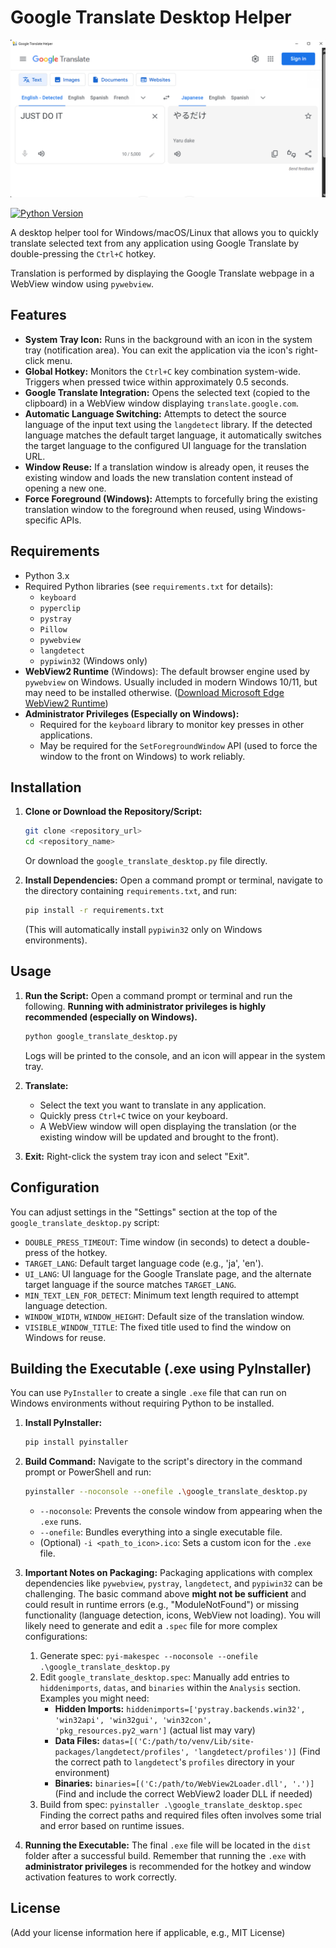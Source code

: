 # Google Translate Desktop Helper

![top image](top_image.png)

[![Python Version](https://img.shields.io/badge/python-3.x-blue.svg)](https://www.python.org/)

A desktop helper tool for Windows/macOS/Linux that allows you to quickly translate selected text from any application using Google Translate by double-pressing the `Ctrl+C` hotkey.

Translation is performed by displaying the Google Translate webpage in a WebView window using `pywebview`.

## Features

- **System Tray Icon:** Runs in the background with an icon in the system tray (notification area). You can exit the application via the icon's right-click menu.
- **Global Hotkey:** Monitors the `Ctrl+C` key combination system-wide. Triggers when pressed twice within approximately 0.5 seconds.
- **Google Translate Integration:** Opens the selected text (copied to the clipboard) in a WebView window displaying `translate.google.com`.
- **Automatic Language Switching:** Attempts to detect the source language of the input text using the `langdetect` library. If the detected language matches the default target language, it automatically switches the target language to the configured UI language for the translation URL.
- **Window Reuse:** If a translation window is already open, it reuses the existing window and loads the new translation content instead of opening a new one.
- **Force Foreground (Windows):** Attempts to forcefully bring the existing translation window to the foreground when reused, using Windows-specific APIs.

## Requirements

- Python 3.x
- Required Python libraries (see `requirements.txt` for details):
  - `keyboard`
  - `pyperclip`
  - `pystray`
  - `Pillow`
  - `pywebview`
  - `langdetect`
  - `pypiwin32` (Windows only)
- **WebView2 Runtime** (Windows): The default browser engine used by `pywebview` on Windows. Usually included in modern Windows 10/11, but may need to be installed otherwise. ([Download Microsoft Edge WebView2 Runtime](https://developer.microsoft.com/en-us/microsoft-edge/webview2/))
- **Administrator Privileges (Especially on Windows):**
  - Required for the `keyboard` library to monitor key presses in other applications.
  - May be required for the `SetForegroundWindow` API (used to force the window to the front on Windows) to work reliably.

## Installation

1.  **Clone or Download the Repository/Script:**

    ```bash
    git clone <repository_url>
    cd <repository_name>
    ```

    Or download the `google_translate_desktop.py` file directly.

2.  **Install Dependencies:**
    Open a command prompt or terminal, navigate to the directory containing `requirements.txt`, and run:
    ```bash
    pip install -r requirements.txt
    ```
    (This will automatically install `pypiwin32` only on Windows environments).

## Usage

1.  **Run the Script:**
    Open a command prompt or terminal and run the following. **Running with administrator privileges is highly recommended (especially on Windows).**

    ```bash
    python google_translate_desktop.py
    ```

    Logs will be printed to the console, and an icon will appear in the system tray.

2.  **Translate:**

    - Select the text you want to translate in any application.
    - Quickly press `Ctrl+C` twice on your keyboard.
    - A WebView window will open displaying the translation (or the existing window will be updated and brought to the front).

3.  **Exit:**
    Right-click the system tray icon and select "Exit".

## Configuration

You can adjust settings in the "Settings" section at the top of the `google_translate_desktop.py` script:

- `DOUBLE_PRESS_TIMEOUT`: Time window (in seconds) to detect a double-press of the hotkey.
- `TARGET_LANG`: Default target language code (e.g., 'ja', 'en').
- `UI_LANG`: UI language for the Google Translate page, and the alternate target language if the source matches `TARGET_LANG`.
- `MIN_TEXT_LEN_FOR_DETECT`: Minimum text length required to attempt language detection.
- `WINDOW_WIDTH`, `WINDOW_HEIGHT`: Default size of the translation window.
- `VISIBLE_WINDOW_TITLE`: The fixed title used to find the window on Windows for reuse.

## Building the Executable (.exe using PyInstaller)

You can use `PyInstaller` to create a single `.exe` file that can run on Windows environments without requiring Python to be installed.

1.  **Install PyInstaller:**

    ```bash
    pip install pyinstaller
    ```

2.  **Build Command:**
    Navigate to the script's directory in the command prompt or PowerShell and run:

    ```bash
    pyinstaller --noconsole --onefile .\google_translate_desktop.py
    ```

    - `--noconsole`: Prevents the console window from appearing when the `.exe` runs.
    - `--onefile`: Bundles everything into a single executable file.
    - (Optional) `-i <path_to_icon>.ico`: Sets a custom icon for the `.exe` file.

3.  **Important Notes on Packaging:**
    Packaging applications with complex dependencies like `pywebview`, `pystray`, `langdetect`, and `pypiwin32` can be challenging. The basic command above **might not be sufficient** and could result in runtime errors (e.g., "ModuleNotFound") or missing functionality (language detection, icons, WebView not loading).
    You will likely need to generate and edit a `.spec` file for more complex configurations:

    1.  Generate spec: `pyi-makespec --noconsole --onefile .\google_translate_desktop.py`
    2.  Edit `google_translate_desktop.spec`: Manually add entries to `hiddenimports`, `datas`, and `binaries` within the `Analysis` section. Examples you might need:
        - **Hidden Imports:** `hiddenimports=['pystray.backends.win32', 'win32api', 'win32gui', 'win32con', 'pkg_resources.py2_warn']` (actual list may vary)
        - **Data Files:** `datas=[('C:/path/to/venv/Lib/site-packages/langdetect/profiles', 'langdetect/profiles')]` (Find the correct path to `langdetect`'s `profiles` directory in your environment)
        - **Binaries:** `binaries=[('C:/path/to/WebView2Loader.dll', '.')]` (Find and include the correct WebView2 loader DLL if needed)
    3.  Build from spec: `pyinstaller .\google_translate_desktop.spec`
        Finding the correct paths and required files often involves some trial and error based on runtime issues.

4.  **Running the Executable:**
    The final `.exe` file will be located in the `dist` folder after a successful build. Remember that running the `.exe` with **administrator privileges** is recommended for the hotkey and window activation features to work correctly.

## License

(Add your license information here if applicable, e.g., MIT License)
